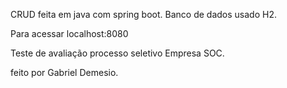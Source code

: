CRUD feita em java com spring boot.
Banco de dados usado H2.

Para acessar localhost:8080

Teste de avaliação processo seletivo Empresa SOC.


feito por Gabriel Demesio. 
